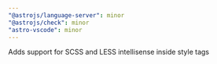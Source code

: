 ```yaml
---
"@astrojs/language-server": minor
"@astrojs/check": minor
"astro-vscode": minor
---
```


Adds support for SCSS and LESS intellisense inside style tags
